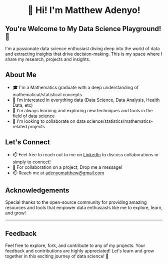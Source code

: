 <h1 align="center"> 👋 Hi! I'm Matthew Adenyo! </h1>


## You're Welcome to My Data Science Playground! 🚀

I'm a passionate data science enthusiast diving deep into the world of data and extracting insights that drive decision-making. This is my space where I share my research, projects and insights.

## About Me

- 🎓 I'm a Mathematics graduate with a deep understanding of mathematical/statistical concepts
- 👀 I’m interested in everything data (Data Science, Data Analysis, Health Data, etc)
- 🌱 I'm always learning and exploring new techniques and tools in the field of data science
- 💼 I'm looking to collaborate on data science/statistics/mathematics-related projects


## Let's Connect

- 📫 Feel free to reach out to me on [LinkedIn](linkedin.com/in/matth-adenyo) to discuss collaborations or simply to connect!
- 💬 For collaboration on a project, Drop me a message!
- 📫 Reach me at adenyomatthew@gmail.com

## Acknowledgements

Special thanks to the open-source community for providing amazing resources and tools that empower data enthusiasts like me to explore, learn, and grow!

---
## Feedback

Feel free to explore, fork, and contribute to any of my projects. Your feedback and contributions are highly appreciated! Let's learn and grow together in this exciting journey of data science! 🌟
